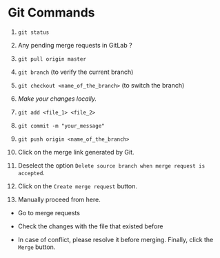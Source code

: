 # Git Commands


1. `git status`

2. Any pending merge requests in GitLab ?

3. `git pull origin master`

4. `git branch` (to verify the current branch)

5. `git checkout <name_of_the_branch>` (to switch the branch)

6. *Make your changes locally.*

7. `git add <file_1> <file_2>`

8. `git commit -m "your_message"`

9. `git push origin <name_of_the_branch>`

10. Click on the merge link generated by Git.

11. Deselect the option `Delete source branch when merge request is accepted`.

12. Click on the `Create merge request` button.

13. Manually proceed from here.
* Go to merge requests

* Check the changes with the file that existed before

* In case of conflict, please resolve it before merging. Finally, click the `Merge` button.